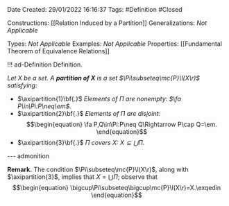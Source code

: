 <br />
<br />

Date Created: 29/01/2022 16:16:37
Tags: #Definition #Closed 

Constructions: [[Relation Induced by a Partition]]
Generalizations: _Not Applicable_

Types: _Not Applicable_
Examples: _Not Applicable_
Properties: [[Fundamental Theorem of Equivalence Relations]]

!!! ad-Definition Definition.

_Let $X$ be a set. A **partition of $X$** is a set $\Pi\subseteq\mc{P}\l(X\r)$ satisfying:_
* $\axipartition{1}\bf{.}$ _Elements of $\Pi$ are nonempty: $\fa P\in\Pi:P\neq\em$._
* $\axipartition{2}\bf{.}$ _Elements of $\Pi$ are disjoint:_
$$\begin{equation}
    \fa P,Q\in\Pi:P\neq Q\Rightarrow P\cap Q=\em.
\end{equation}$$
* $\axipartition{3}\bf{.}$ _$\Pi$ covers $X$: $X\subseteq\bigcup\Pi$._

--- admonition

**Remark.** The condition $\Pi\subseteq\mc{P}\l(X\r)$, along with $\axipartition{3}$, implies that $X=\bigcup\Pi$; observe that
$$\begin{equation}
    \bigcup\Pi\subseteq\bigcup\mc{P}\l(X\r)=X.\exqedin
\end{equation}$$

